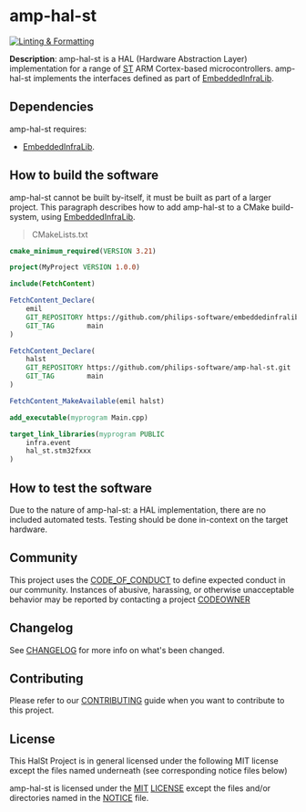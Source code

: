 # amp-hal-st

[![Linting & Formatting](https://github.com/philips-software/amp-hal-st/actions/workflows/linting-formatting.yml/badge.svg)](https://github.com/philips-software/amp-hal-st/actions/workflows/linting-formatting.yml)

**Description**: amp-hal-st is a HAL (Hardware Abstraction Layer) implementation for a range of [ST](https://st.com) ARM Cortex-based microcontrollers. amp-hal-st implements the interfaces defined as part of [EmbeddedInfraLib].

## Dependencies

amp-hal-st requires:
- [EmbeddedInfraLib].

## How to build the software

amp-hal-st cannot be built by-itself, it must be built as part of a larger project. This paragraph describes how to add amp-hal-st to a CMake build-system, using [EmbeddedInfraLib].

> CMakeLists.txt

```cmake
cmake_minimum_required(VERSION 3.21)

project(MyProject VERSION 1.0.0)

include(FetchContent)

FetchContent_Declare(
    emil
    GIT_REPOSITORY https://github.com/philips-software/embeddedinfralib.git
    GIT_TAG        main
)

FetchContent_Declare(
    halst
    GIT_REPOSITORY https://github.com/philips-software/amp-hal-st.git
    GIT_TAG        main
)

FetchContent_MakeAvailable(emil halst)

add_executable(myprogram Main.cpp)

target_link_libraries(myprogram PUBLIC
    infra.event
    hal_st.stm32fxxx
)
```

## How to test the software

Due to the nature of amp-hal-st: a HAL implementation, there are no included automated tests. Testing should be done in-context on the target hardware.

## Community

This project uses the [CODE_OF_CONDUCT](CODE_OF_CONDUCT.md) to define expected conduct in our community. Instances of abusive, harassing, or otherwise unacceptable behavior may be reported by contacting a project [CODEOWNER](CODEOWNERS)

## Changelog

See [CHANGELOG](CHANGELOG.md) for more info on what's been changed.

## Contributing

Please refer to our [CONTRIBUTING](CONTRIBUTING.md) guide when you want to contribute to this project.

## License

This HalSt Project is in general licensed under the following MIT license except the files named underneath (see corresponding notice files below)

amp-hal-st is licensed under the [MIT](https://choosealicense.com/licenses/mit/) [LICENSE](LICENSE) except the files and/or directories named in the [NOTICE](NOTICE) file.

[EmbeddedInfraLib]: https://github.com/philips-software/embeddedinfralib
